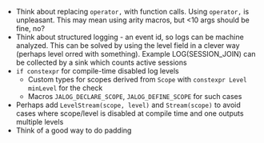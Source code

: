 * Think about replacing `operator,` with function calls. Using `operator,` is unpleasant. This may mean using arity macros, but <10 args should be fine, no?
* Think about structured logging - an event id, so logs can be machine analyzed. This can be solved by using the level field in a clever way (perhaps level orred with something). Example LOG(SESSION_JOIN) can be collected by a sink which counts active sessions
* `if constexpr` for compile-time disabled log levels
    * Custom types for scopes derived from `Scope` with `constexpr Level minLevel` for the check
    * Macros `JALOG_DECLARE_SCOPE`, `JALOG_DEFINE_SCOPE` for such cases
* Perhaps add `LevelStream(scope, level)` and `Stream(scope)` to avoid cases where scope/level is disabled at compile time and one outputs multiple levels
* Think of a good way to do padding
